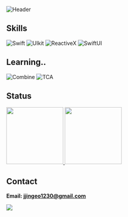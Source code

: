 <!-- 헤더 -->
![Header](https://capsule-render.vercel.app/api?type=soft&color=0:d09ac4,100:9b7ec3&height=90&section=header&text=Jeonguk's%20iOS&fontColor=ffffff&fontSize=30&fontAlign=14)



## Skills
<!-- https://img.shields.io/badge/이름-색상코드?style=flat-square&logo=로고명&logoColor=로고색 -->
![Swift](https://img.shields.io/badge/Swift-FA7343?style=for-the-badge&logo=swift&logoColor=white)
![UIkit](https://img.shields.io/badge/UIKit-000000?style=for-the-badge&logo=apple&logoColor=white)
![ReactiveX](https://img.shields.io/badge/ReactiveX-B7178C?style=for-the-badge&logo=ReactiveX&logoColor=white)
![SwiftUI](https://img.shields.io/badge/SwiftUI-000000?style=for-the-badge&logo=swift&logoColor=21a2fc)

## Learning..
![Combine](https://img.shields.io/badge/Combine-000000?style=for-the-badge&logo=apple&logoColor=white)
![TCA](https://img.shields.io/badge/TCA-000000?style=for-the-badge&logo=apple&logoColor=white)

## Status
<a href="https://github.com/anuraghazra/github-readme-stats">
  <img src="https://github-readme-stats.vercel.app/api/top-langs/?username=JU98965&layout=compact&theme=buefy" height="150" />
</a>
<a href="https://github.com/anuraghazra/github-readme-stats">
  <img src="https://github-readme-stats.vercel.app/api?username=JU98965&show_icons=true&hide=contribs,prs&cache_seconds=86400&theme=buefy" height="150" />
</a>

## Contact
**Email: jjingeo1230@gmail.com**

![](https://komarev.com/ghpvc/?username=JU98965&color=b88ec3&style=for-the-badge)
